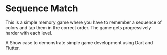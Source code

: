 # Sequence Match

This is a simple memory game where you have to remember a sequence of colors and tap them in
the correct order. The game gets progressively harder with each level.

A Show case to demonstrate simple game development using Dart and Flutter.

